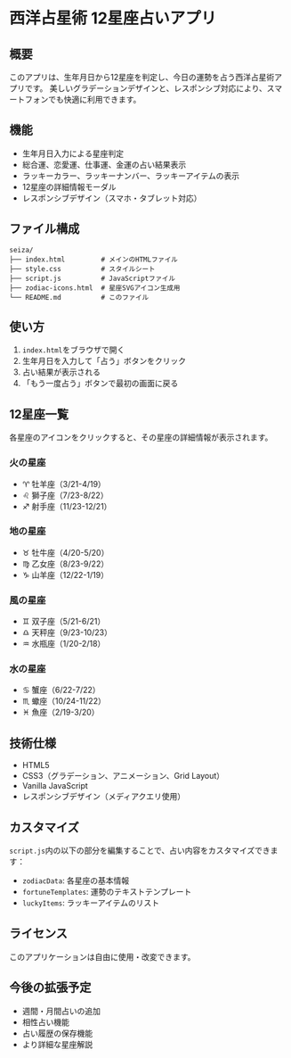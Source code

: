 # 西洋占星術 12星座占いアプリ

## 概要
このアプリは、生年月日から12星座を判定し、今日の運勢を占う西洋占星術アプリです。
美しいグラデーションデザインと、レスポンシブ対応により、スマートフォンでも快適に利用できます。

## 機能
- 生年月日入力による星座判定
- 総合運、恋愛運、仕事運、金運の占い結果表示
- ラッキーカラー、ラッキーナンバー、ラッキーアイテムの表示
- 12星座の詳細情報モーダル
- レスポンシブデザイン（スマホ・タブレット対応）

## ファイル構成
```
seiza/
├── index.html         # メインのHTMLファイル
├── style.css          # スタイルシート
├── script.js          # JavaScriptファイル
├── zodiac-icons.html  # 星座SVGアイコン生成用
└── README.md          # このファイル
```

## 使い方
1. `index.html`をブラウザで開く
2. 生年月日を入力して「占う」ボタンをクリック
3. 占い結果が表示される
4. 「もう一度占う」ボタンで最初の画面に戻る

## 12星座一覧
各星座のアイコンをクリックすると、その星座の詳細情報が表示されます。

### 火の星座
- ♈ 牡羊座（3/21-4/19）
- ♌ 獅子座（7/23-8/22）
- ♐ 射手座（11/23-12/21）

### 地の星座
- ♉ 牡牛座（4/20-5/20）
- ♍ 乙女座（8/23-9/22）
- ♑ 山羊座（12/22-1/19）

### 風の星座
- ♊ 双子座（5/21-6/21）
- ♎ 天秤座（9/23-10/23）
- ♒ 水瓶座（1/20-2/18）

### 水の星座
- ♋ 蟹座（6/22-7/22）
- ♏ 蠍座（10/24-11/22）
- ♓ 魚座（2/19-3/20）

## 技術仕様
- HTML5
- CSS3（グラデーション、アニメーション、Grid Layout）
- Vanilla JavaScript
- レスポンシブデザイン（メディアクエリ使用）

## カスタマイズ
`script.js`内の以下の部分を編集することで、占い内容をカスタマイズできます：
- `zodiacData`: 各星座の基本情報
- `fortuneTemplates`: 運勢のテキストテンプレート
- `luckyItems`: ラッキーアイテムのリスト

## ライセンス
このアプリケーションは自由に使用・改変できます。

## 今後の拡張予定
- 週間・月間占いの追加
- 相性占い機能
- 占い履歴の保存機能
- より詳細な星座解説
